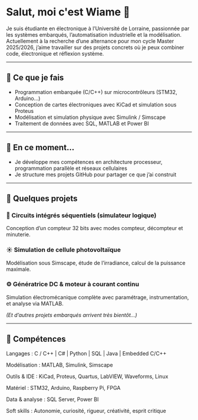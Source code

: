 # Salut, moi c'est Wiame 👋

Je suis étudiante en électronique à l’Université de Lorraine, passionnée par les systèmes embarqués, l’automatisation industrielle et la modélisation.  
Actuellement à la recherche d’une alternance pour mon cycle Master 2025/2026, j’aime travailler sur des projets concrets où je peux combiner code, électronique et réflexion système.

---

## 🔧 Ce que je fais

- Programmation embarquée (C/C++) sur microcontrôleurs (STM32, Arduino…)
- Conception de cartes électroniques avec KiCad et simulation sous Proteus
- Modélisation et simulation physique avec Simulink / Simscape
- Traitement de données avec SQL, MATLAB et Power BI

---

## 🌱 En ce moment...

- Je développe mes compétences en architecture processeur, programmation parallèle et réseaux cellulaires
- Je structure mes projets GitHub pour partager ce que j’ai construit

---

## 📂 Quelques projets

### 🔌 Circuits intégrés séquentiels (simulateur logique)
Conception d’un compteur 32 bits avec modes compteur, décompteur et minuterie.

### ☀️ Simulation de cellule photovoltaïque
Modélisation sous Simscape, étude de l’irradiance, calcul de la puissance maximale.

### ⚙️ Génératrice DC & moteur à courant continu
Simulation électromécanique complète avec paramétrage, instrumentation, et analyse via MATLAB.

_(Et d’autres projets embarqués arrivent très bientôt…)_

---

## 🧠 Compétences

Langages        : C / C++ | C# | Python | SQL | Java | Embedded C/C++

Modélisation    : MATLAB, Simulink, Simscape

Outils & IDE    : KiCad, Proteus, Quartus, LabVIEW, Waveforms, Linux

Matériel        : STM32, Arduino, Raspberry Pi, FPGA

Data & analyse  : SQL Server, Power BI

Soft skills     : Autonomie, curiosité, rigueur, créativité, esprit critique
